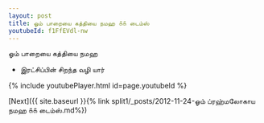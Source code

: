 ```yaml
---
layout: post
title: ஓம் பாறையை கத்தியை நமஹ ௧௧ டைம்ஸ்
youtubeId: f1FfEVdl-nw
---
```

 
 
 ஓம் பாறையை கத்தியை நமஹ  
 
 -  இரட்சிப்பின் சிறந்த வழி யார் 
 
  
 
  
 
 
 
 
 
 


{% include youtubePlayer.html id=page.youtubeId %}
 
[Next]({{ site.baseurl }}{% link  split1/_posts/2012-11-24-ஓம் ப்ரஹ்மலோகாய நமஹ ௧௧ டைம்ஸ்.md%})
 
